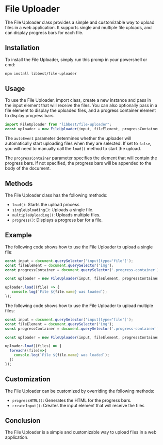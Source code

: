 # File Uploader

The File Uploader class provides a simple and customizable way to upload files in a web application. It supports single and multiple file uploads, and can display progress bars for each file.

## Installation

To install the File Uploader, simply run this promp in your powershell or cmd:

```bash
npm install libbest/file-uploader
```

## Usage

To use the File Uploader, import class, create a new instance and pass in the input element that will receive the files. You can also optionally pass in a file element to display the uploaded files, and a progress container element to display progress bars.

```typescript
import FileUploader from "libbest/file-uploader";
const uploader = new FileUploader(input, fileElement, progressContainer);
```

The `autoEvent` parameter determines whether the uploader will automatically start uploading files when they are selected. If set to `false`, you will need to manually call the `load()` method to start the upload.

The `progressContainer` parameter specifies the element that will contain the progress bars. If not specified, the progress bars will be appended to the body of the document.

## Methods

The File Uploader class has the following methods:

* `load()`: Starts the upload process.
* `singleUploading()`: Uploads a single file.
* `multipleUploading()`: Uploads multiple files.
* `progress()`: Displays a progress bar for a file.

## Example

The following code shows how to use the File Uploader to upload a single file:

```typescript
const input = document.querySelector('input[type="file"]');
const fileElement = document.querySelector('img');
const progressContainer = document.querySelector('.progress-container');

const uploader = new FileUploader(input, fileElement, progressContainer);

uploader.load((file) => {
   console.log(`File ${file.name} was loaded`);
});
```

The following code shows how to use the File Uploader to upload multiple files:

```typescript
const input = document.querySelector('input[type="file"]');
const fileElement = document.querySelector('img');
const progressContainer = document.querySelector('.progress-container');

const uploader = new FileUploader(input, fileElement, progressContainer);

uploader.load((files) => {
  foreach((file)=>{
    console.log(`File ${file.name} was loaded`);
  })
});
```

## Customization

The File Uploader can be customized by overriding the following methods:

* `progressHTML()`: Generates the HTML for the progress bars.
* `createInput()`: Creates the input element that will receive the files.

## Conclusion

The File Uploader is a simple and customizable way to upload files in a web application.

